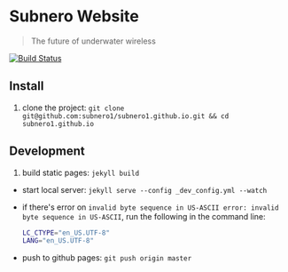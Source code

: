 # Subnero Website

> The future of underwater wireless

[![Build Status](https://travis-ci.com/subnero1/subnero1.github.io.svg?branch=master)](https://travis-ci.com/subnero1/subnero1.github.io)

## Install

1. clone the project: `git clone git@github.com:subnero1/subnero1.github.io.git && cd subnero1.github.io`

## Development

1. build static pages: `jekyll build`
- start local
server: `jekyll serve --config _dev_config.yml --watch`

- if there's error on `invalid byte sequence in US-ASCII
error: invalid byte sequence in US-ASCII`, run the following in the command line:

  ```sh
  LC_CTYPE="en_US.UTF-8"
  LANG="en_US.UTF-8"
  ```
- push to github pages: `git push origin master`

